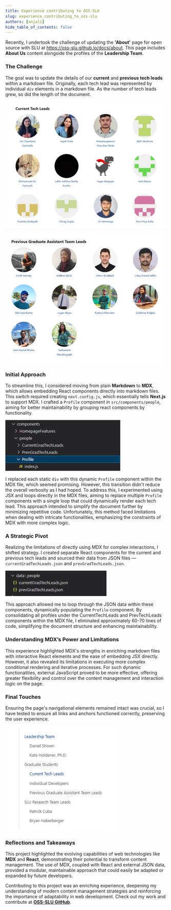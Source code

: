 ```yaml
---
title: Experience contributing to OSS-SLU
slug: experience_contributing_to_oss-slu
authors: [anjali]
hide_table_of_contents: false
---
```


Recently, I undertook the challenge of updating the **'About'** page for open source with SLU at https://oss-slu.github.io/docs/about. This page includes **About Us** content alongside the profiles of the **Leadership Team**.

<!--truncate-->

### The Challenge 
The goal was to update the details of our **current** and **previous tech leads** within a markdown file. Originally, each tech lead was represented by individual `div` elements in a markdown file. As the number of tech leads grew, so did the length of the document.

![Current Tech Leads](./experience-contributing-to-oss-20241130/current-tech-leads.jpg)

![Previous Tech Leads](./experience-contributing-to-oss-20241130/previous-tech-leads.jpg)

### Initial Approach
To streamline this, I considered moving from plain **Markdown** to **MDX**, which allows embedding React components directly into markdown files. This switch required creating `next.config.js`, which essentially tells **Next.js** to support MDX. I crafted a `Profile` component in `src/components/people`, aiming for better maintainability by grouping react components by functionality. 

![Component Tree](./experience-contributing-to-oss-20241130/file-tree-outer.jpg)

I replaced each static `div` with this dynamic `Profile` component within the MDX file, which seemed promising. However, this transition didn't reduce the overall verbosity as I had hoped. To address this, I experimented using JSX and loops directly in the MDX files, aiming to replace multiple `Profile` components with a single loop that could dynamically render each tech lead. This approach intended to simplify the document further by minimizing repetitive code. Unfortunately, this method faced limitations when dealing with intricate functionalities, emphasizing the constraints of MDX with more complex logic.

### A Strategic Pivot
Realizing the limitations of directly using MDX for complex interactions, I shifted strategy. I created separate React components for the current and previous tech leads and sourced their data from JSON files — `currentGradTechLeads.json` and `prevGradTechLeads.json`. 

![JSON Data Tree](./experience-contributing-to-oss-20241130/json-data.jpg)

This approach allowed me to loop through the JSON data within these components, dynamically populating the `Profile` component. By consolidating all profiles under the CurrentTechLeads and PrevTechLeads components within the MDX file, I eliminated approximately 60-70 lines of code, simplifying the document structure and enhancing maintainability.

### Understanding MDX’s Power and Limitations
This experience highlighted MDX's strengths in enriching markdown files with interactive React elements and the ease of embedding JSX directly. However, it also revealed its limitations in executing more complex conditional rendering and iterative processes. For such dynamic functionalities, external JavaScript proved to be more effective, offering greater flexibility and control over the content management and interaction logic on the page.

### Final Touches
Ensuring the page's navigational elements remained intact was crucial, so I have tested to ensure all links and anchors functioned correctly, preserving the user experience. 

![Navigator on About Page](./experience-contributing-to-oss-20241130/navigator.jpg)

### Reflections and Takeaways
This project highlighted the evolving capabilities of web technologies like **MDX** and **React**, demonstrating their potential to transform content management. The use of MDX, coupled with React and external JSON data, provided a modular, maintainable approach that could easily be adapted or expanded by future developers.

Contributing to this project was an enriching experience, deepening my understanding of modern content management strategies and reinforcing the importance of adaptability in web development. Check out my work and contribute at [**OSS-SLU GitHub**](https://github.com/oss-slu/oss-slu.github.io).

